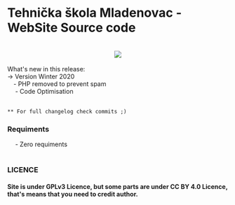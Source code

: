 # Tehnička škola Mladenovac - WebSite Source code

<br/>
<center>
<img src="https://tehnickaskola.edu.rs/s.png">
</center><br/>
What's new in this release: <br />
    -> Version Winter 2020<br />
        &emsp;- PHP removed to prevent spam<br />
        &emsp; - Code Optimisation<br /><br/>


    ** For full changelog check commits ;)

<h3>Requiments</h3>
   &emsp; - Zero requiments
<br /><br />

<h3>LICENCE</h3>
<h4>
Site is under GPLv3 Licence, but some parts are under CC BY 4.0 Licence, that's means that you need to credit author.
</h4>

